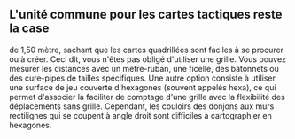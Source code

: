 ## L'unité commune pour les cartes tactiques reste la case

de 1,50 mètre, sachant que les cartes quadrillées sont faciles
à se procurer ou à créer. Ceci dit, vous n'êtes pas obligé
d'utiliser une grille. Vous pouvez mesurer les distances avec
un mètre-ruban, une ficelle, des bâtonnets ou des cure-pipes
de tailles spécifiques. Une autre option consiste à utiliser une
surface de jeu couverte d'hexagones (souvent appelés hexa),
ce qui permet d'associer la faciliter de comptage d'une grille
avec la flexibilité des déplacements sans grille. Cependant,
les couloirs des donjons aux murs rectilignes qui se coupent
à angle droit sont difficiles à cartographier en hexagones.
